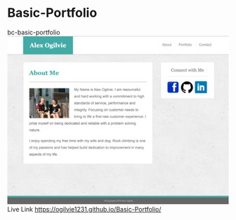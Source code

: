 # Basic-Portfolio
bc-basic-portfolio
![site image](assets/images/basic-port.png)
Live Link https://ogilvie1231.github.io/Basic-Portfolio/
